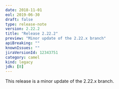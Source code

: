 ```yaml
---
date: 2018-11-01
eol: 2019-06-30
draft: false 
type: release-note
version: 2.22.2
title: "Release 2.22.2"
preview: "Minor update of the 2.22.x branch"
apiBreaking: ""
knownIssues: ""
jiraVersionId: 12343751
category: camel
kind: legacy
jdk: [8]
---
```


This release is a minor update of the 2.22.x branch.
